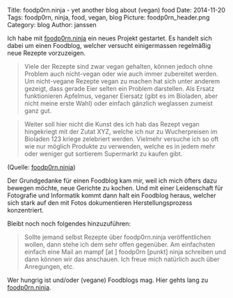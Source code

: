 Title: foodp0rn.ninja - yet another blog about (vegan) food
Date: 2014-11-20
Tags: foodp0rn, ninja, food, vegan, blog
Picture: foodp0rn_header.png
Category: blog
Author: janssen

Ich habe mit [foodp0rn.ninja](https://foodp0rn.ninja) ein neues Projekt gestartet. Es handelt sich dabei um einen Foodblog, welcher versucht einigermassen regelmäßig neue Rezepte vorzuzeigen.

> Viele der Rezepte sind zwar vegan gehalten, können jedoch ohne Problem auch nicht-vegan oder wie auch immer zubereitet werden. Um nicht-vegane Rezepte vegan zu machen hat sich unter anderem gezeigt, dass gerade Eier selten ein Problem darstellen. Als Ersatz funktionieren Apfelmus, veganer Eiersatz (gibt es im Bioladen, aber nicht meine erste Wahl) oder einfach gänzlich weglassen zumeist ganz gut.

> Weiter soll hier nicht die Kunst des ich hab das Rezept vegan hingekriegt mit der Zutat XYZ, welche ich nur zu Wucherpreisen im Bioladen 123 kriege zelebriert werden. Vielmehr versuche ich so oft wie nur möglich Produkte zu verwenden, welche es in jedem mehr oder weniger gut sortierem Supermarkt zu kaufen gibt.

(Quelle: [foodp0rn.ninja](https://foodp0rn.ninja/about/))

Der Grundgedanke für einen Foodblog kam mir, weil ich mich öfters dazu bewegen möchte, neue Gerichte zu kochen. Und mit einer Leidenschaft für Fotografie und Informatik kommt dann halt ein Foodblog heraus, welcher sich stark auf den mit Fotos dokumentieren Herstellungsprozess konzentriert.

Bleibt noch noch folgendes hinzuzuführen:

> Sollte jemand selbst Rezepte über foodp0rn.ninja veröffentlichen wollen, dann stehe ich dem sehr offen gegenüber. Am einfachsten einfach eine Mail an mampf [at ] foodp0rn [punkt] ninja schreiben und dann können wir das anschauen. Ich freue mich natürlich auch über Anregungen, etc.

Wer hungrig ist und/oder (vegane) Foodblogs mag. Hier gehts lang zu [foodp0rn.ninja](https://foodp0rn.ninja).
